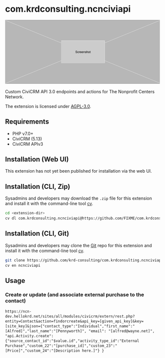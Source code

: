 # com.krdconsulting.ncnciviapi

![Screenshot](/images/screenshot.png)

Custom CiviCRM API 3.0 endpoints and actions for The Nonprofit Centers Network.

The extension is licensed under [AGPL-3.0](LICENSE.txt).

## Requirements

* PHP v7.0+
* CiviCRM (5.13)
* CiviCRM APIv3

## Installation (Web UI)

This extension has not yet been published for installation via the web UI.

## Installation (CLI, Zip)

Sysadmins and developers may download the `.zip` file for this extension and
install it with the command-line tool [cv](https://github.com/civicrm/cv).

```bash
cd <extension-dir>
cv dl com.krdconsulting.ncnciviapi@https://github.com/FIXME/com.krdconsulting.ncnciviapi/archive/master.zip
```

## Installation (CLI, Git)

Sysadmins and developers may clone the [Git](https://en.wikipedia.org/wiki/Git) repo for this extension and
install it with the command-line tool [cv](https://github.com/civicrm/cv).

```bash
git clone https://github.com/krd-consulting/com.krdconsulting.ncnciviapi.git
cv en ncnciviapi
```

## Usage

### Create or update (and associate external purchase to the contact)
```
https://ncn-dev.hellokrd.net/sites/all/modules/civicrm/extern/rest.php?entity=Contact&action=findorcreate&api_key=[given_api_key]&key=[site_key]&json={"contact_type":"Individual","first_name":"[Alfred]","last_name":"[Pennyworth]", "email": "[alfred@wayne.net]", "api.Activity.create":{"source_contact_id":"$value.id","activity_type_id":"External Purchase","custom_22":"[purchase_id]","custom_23":"[Price]","custom_24":"[Description here.]"} }

```
